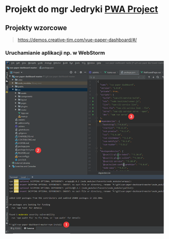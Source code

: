 # Projekt do mgr Jedryki [PWA Project](https://github.com/Mario62/RWD_TS/projects/1)


## Projekty wzorcowe 
> https://demos.creative-tim.com/vue-paper-dashboard/#/
### Uruchamianie aplikacji np. w WebStorm
![vue_crate_app](./docs/inteli.png)


